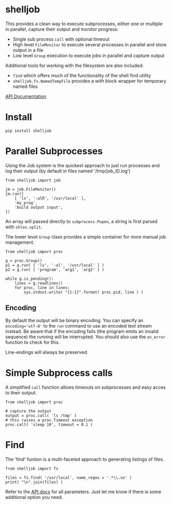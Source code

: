 # shelljob

This provides a clean way to execute subprocesses, either one or multiple in parallel, capture their output and monitor progress:

- Single sub process `call` with optional timeout
- High level `FileMonitor` to execute several processes in parallel and store output in a file
- Low level `Group` execution to execute jobs in parallel and capture output

Additional tools for working with the filesystem are also included: 

- `find` which offers much of the functionality of the shell find utility
- `shelljob.fs.NamedTempFile` provides a _with_ block wrapper for temporary named files

[API Documentation](https://mortoray.github.io/shelljob/)


# Install

```
pip install shelljob
```

# Parallel Subprocesses

Using the Job system is the quickest approach to just run processes and log their output (by default in files named '/tmp/job_ID.log')

````
from shelljob import job

jm = job.FileMonitor()
jm.run([
	[ 'ls', '-alR', '/usr/local' ],
	'my_prog',
	'build output input',
])
````

An array will passed directly to `subprocess.Popen`, a string is first parsed with `shlex.split`.

The lower level `Group` class provides a simple container for more manual job management.

````
from shelljob import proc

g = proc.Group()
p1 = g.run( [ 'ls', '-al', '/usr/local' ] )
p2 = g.run( [ 'program', 'arg1', 'arg2' ] )

while g.is_pending():
	lines = g.readlines()
	for proc, line in lines:
		sys.stdout.write( "{}:{}".format( proc.pid, line ) )
````

## Encoding

By default the output will be binary encoding. You can specify an `encoding='utf-8'` to the `run` command to use an encoded text stream instead. Be aware that if the encoding fails (the program emits an invalid sequence) the running will be interrupted. You should also use the `on_error` function to check for this.

Line-endings will always be preserved.

# Simple Subprocess calls

A simplified `call` function allows timeouts on subprocesses and easy acces to their output.

````
from shelljob import proc

# capture the output
output = proc.call( 'ls /tmp' )
# this raises a proc.Timeout exception
proc.call( 'sleep 10', timeout = 0.1 )
````

# Find

The 'find' funtion is a multi-faceted approach to generating listings of files.

````
from shelljob import fs

files = fs.find( '/usr/local', name_regex = '.*\\.so' )
print( "\n".join(files) )
````

Refer to the [API docs](https://mortoray.github.io/shelljob/) for all parameters. Just let me know if there is some additional option you need.


